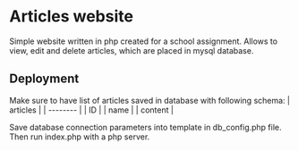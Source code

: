 # Articles website
<!--![alt text](https://hasonfilip.github.io/preview.png)-->

Simple website written in php created for a school assignment. Allows to view, edit and delete articles, which are placed in mysql database.

## Deployment
Make sure to have list of articles saved in database with following schema:
| articles | 
| -------- |
| ID       | 
| name     | 
| content  | 

Save database connection parameters into template in db_config.php file. \
Then run index.php with a php server.

